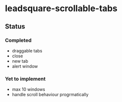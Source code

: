 # leadsquare-scrollable-tabs

## Status

### Completed

- draggable tabs
- close
- new tab
- alert window

### Yet to implement

- max 10 windows
- handle scroll behaviour progrmatically
